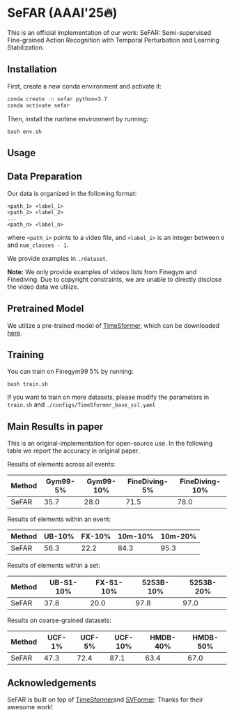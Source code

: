 # SeFAR (AAAI'25🔥)

This is an official implementation of our work: SeFAR: Semi-supervised Fine-grained Action Recognition with Temporal Perturbation and Learning Stabilization. 

## Installation

First, create a new conda environment and activate it:

```bash
conda create -n sefar python=3.7
conda activate sefar
```

Then, install the runtime environment by running:

~~~
bash env.sh
~~~



## Usage

## Data Preparation

Our data is organized in the following format:
```
<path_1> <label_1>
<path_2> <label_2>
...
<path_n> <label_n>
```
where `<path_i>` points to a video file, and `<label_i>` is an integer between `0` and `num_classes - 1`.

We provide examples in `./dataset`.

__Note:__ We only provide examples of videos lists from Finegym and Finediving. Due to copyright constraints, we are unable to directly disclose the video data we utilize.

## Pretrained Model

We utilize a pre-trained model of [TimeSformer](https://github.com/facebookresearch/TimeSformer), which can be downloaded [here](https://github.com/rwightman/pytorch-image-models/releases/download/v0.1-vitjx/jx_vit_base_p16_224-80ecf9dd.pth).

## Training

You can train on Finegym99 5% by running:

```
bash train.sh
```

If you want to train on more datasets, please modify the parameters in `train.sh` and `./configs/TimeSformer_base_ssl.yaml`



## Main Results in paper 

This is an original-implementation for open-source use.
In the following table we report the accuracy in original paper.

Results of elements across all events:

| Method | Gym99-5% | Gym99-10% | FineDiving-5% | FineDiving-10% |
| ------ | -------- | --------- | ------------- | -------------- |
| SeFAR  | 35.7     | 28.0      | 71.5          | 78.0           |

Results of elements within an event:

| Method | UB-10% | FX-10% | 10m-10% | 10m-20% |
| ------ | ------ | ------ | ------- | ------- |
| SeFAR  | 56.3   | 22.2   | 84.3    | 95.3    |

Results of elements within a set:

| Method | UB-S1-10% | FX-S1-10% | 5253B-10% | 5253B-20% |
| ------ | --------- | --------- | --------- | --------- |
| SeFAR  | 37.8      | 20.0      | 97.8      | 97.0      |

Results on coarse-grained datasets:

| Method | UCF-1% | UCF-5% | UCF-10% | HMDB-40% | HMDB-50% |
| ------ | ------ | ------ | ------- | -------- | -------- |
| SeFAR  | 47.3   | 72.4   | 87.1    | 63.4     | 67.0     |




## Acknowledgements

SeFAR is built on top of [TimeSformer](https://github.com/facebookresearch/TimeSformer)and [SVFormer](https://github.com/ChenHsing/SVFormer.git). Thanks for their awesome work!


